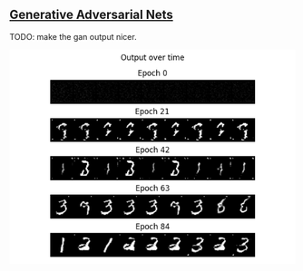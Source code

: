 ## [Generative Adversarial Nets](https://arxiv.org/pdf/1406.2661.pdf)

TODO: make the gan output nicer. 

![results](./results.png)
